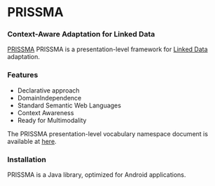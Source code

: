 PRISSMA
===========
### Context-Aware Adaptation for Linked Data


[PRISSMA](http://wimmics.inria.fr/projects/prissma) PRISSMA is a presentation-level framework for [Linked Data](linkeddata.org) adaptation.
### Features

* Declarative approach
* DomainIndependence
* Standard Semantic Web Languages
* Context Awareness
* Ready for Multimodality


The PRISSMA presentation-level vocabulary namespace document is available at [here](http://ns.inria.fr/prissma). 


### Installation

PRISSMA is a Java library, optimized for Android applications.

